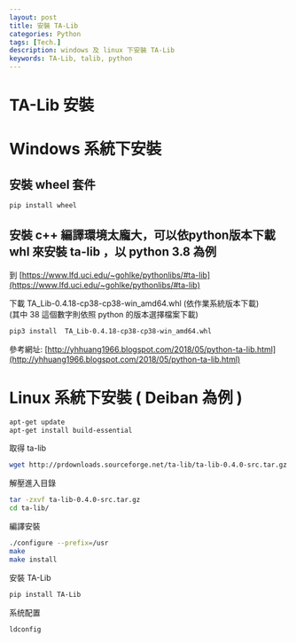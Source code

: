 ```yaml
---
layout: post
title: 安裝 TA-Lib
categories: Python
tags: [Tech.]
description: windows 及 linux 下安裝 TA-Lib
keywords: TA-Lib, talib, python
---
```


# TA-Lib 安裝

# Windows 系統下安裝

## 安裝 wheel 套件

```bash
pip install wheel
```

## 安裝 c++ 編譯環境太龐大，可以依python版本下載 whl 來安裝 ta-lib ，以 python 3.8 為例

到 [https://www.lfd.uci.edu/~gohlke/pythonlibs/#ta-lib](https://www.lfd.uci.edu/~gohlke/pythonlibs/#ta-lib)  

下載  TA_Lib-0.4.18-cp38-cp38-win_amd64.whl (依作業系統版本下載)  
(其中 38 這個數字則依照 python 的版本選擇檔案下載)

```bash
pip3 install  TA_Lib-0.4.18-cp38-cp38-win_amd64.whl
```

參考網址: [http://yhhuang1966.blogspot.com/2018/05/python-ta-lib.html](http://yhhuang1966.blogspot.com/2018/05/python-ta-lib.html)

# Linux 系統下安裝 ( Deiban 為例 )

```bash
apt-get update
apt-get install build-essential
```

取得 ta-lib

```bash
wget http://prdownloads.sourceforge.net/ta-lib/ta-lib-0.4.0-src.tar.gz
```

解壓進入目錄

```bash
tar -zxvf ta-lib-0.4.0-src.tar.gz
cd ta-lib/
```

編譯安裝

```bash
./configure --prefix=/usr
make
make install
```

安裝 TA-Lib

```bash
pip install TA-Lib
```

系统配置

```bash
ldconfig
```
